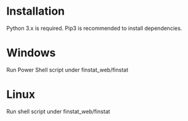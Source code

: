 # Installation
Python 3.x is required. Pip3 is recommended to install dependencies.

# Windows
Run Power Shell script under finstat_web/finstat

# Linux
Run shell script under finstat_web/finstat

